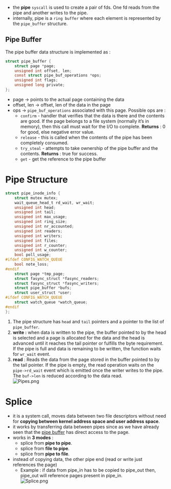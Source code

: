 - the **pipe** `syscall` is used to create a pair of fds. One fd reads from the pipe and another writes to the pipe.  
- internally, pipe is a `ring buffer` where each element is represented by the `pipe_buffer` structure.  
## Pipe Buffer  
The pipe buffer data structure is implemented as :  
```c  
struct pipe_buffer {  
	struct page *page;  
	unsigned int offset, len;  
	const struct pipe_buf_operations *ops;  
	unsigned int flags;  
	unsigned long private;  
};  
```  
- page → points to the actual page containing the data  
- offset, len → offset, len of the data in the page  
- ops → `pipe_buf_operations` associated with this page. Possible ops are :  
	- `confirm` -  handler that verifies that the data is there and the contents are good. If the page belongs to a file system (normally it’s in memory), then this call must wait for the I/O to complete. **Returns** :  0 for good, else negative error value.  
	- `release` - this is called when the contents of the pipe has been completely consumed.  
	- `try_steal` - attempts to take ownership of the pipe buffer and the contents. **Returns** : true for success.  
	- `get` - get the reference to the pipe buffer  
# Pipe Structure  
```c  
struct pipe_inode_info {  
	struct mutex mutex;  
	wait_queue_head_t rd_wait, wr_wait;  
	unsigned int head;  
	unsigned int tail;  
	unsigned int max_usage;  
	unsigned int ring_size;  
	unsigned int nr_accounted;  
	unsigned int readers;  
	unsigned int writers;  
	unsigned int files;  
	unsigned int r_counter;  
	unsigned int w_counter;  
	bool poll_usage;  
#ifdef CONFIG_WATCH_QUEUE  
	bool note_loss;  
#endif  
	struct page *tmp_page;  
	struct fasync_struct *fasync_readers;  
	struct fasync_struct *fasync_writers;  
	struct pipe_buffer *bufs;  
	struct user_struct *user;  
#ifdef CONFIG_WATCH_QUEUE  
	struct watch_queue *watch_queue;  
#endif  
};  
```  
1. The pipe structure has `head` and `tail` pointers and a pointer to the list of `pipe_buffer`.  
2. **write :** when data is written to the pipe, the buffer pointed to by the head is selected and a page is allocated for the data and the head is advanced until it reaches the tail pointer or fulfills the byte requirement. If the pipe is full and data is remaining to be written, the function waits for `wr_wait` event.  
3. **read** : Reads the data from the page stored in the buffer pointed to by the tail pointer. If the pipe is empty, the read operation waits on the `pipe->rd_wait` event which is emitted once the writer writes to the pipe. The `buf->len` is reduced according to the data read.  
![Pipes.png](../../../Pipes.png/%20Notes/Implementations/Assets/Pipes.png)  
# Splice  
- it is a system call, moves data between two file descriptors without need for **copying between kernel address space and user address space**.   
- it works by transferring data between pipes since as we have already seen that the [pipe buffer](.md#Pipe%20Buffer) has direct access to the page.  
- works in **3 modes** :  
	- splice from **pipe to pipe**.  
	- splice from **file to pipe**.  
	- splice from **pipe to file**.  
- instead of copying data, the other pipe end (read or write just references the page)  
	- Example : if data from pipe_in has to be copied to pipe_out then, pipe_out will reference pages present in pipe_in.  
![Splice.png](../../../Splice.png/%20Notes/Implementations/Assets/Splice.png)